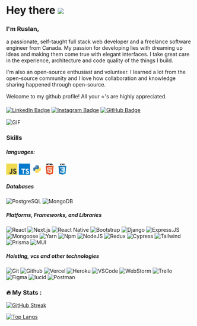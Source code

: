 # Hey there <img src="https://media.giphy.com/media/hvRJCLFzcasrR4ia7z/giphy.gif" width="40px"/>
### I'm Ruslan, 
a passionate, self-taught full stack web developer and a freelance software engineer from Canada. My passion for developing lies with dreaming up ideas and making them come true with elegant interfaces. I take great care in the experience, architecture and code quality of the things I build.

I'm also an open-source enthusiast and volunteer. I learned a lot from the open-source community and I love how collaboration and knowledge sharing happened through open-source.

Welcome to my github profile! All your ⭐️'s are highly appreciated.

[![LinkedIn Badge](https://img.shields.io/badge/-RuslanDidun-blue?style=flat&logo=Linkedin&logoColor=black)](https://www.linkedin.com/in/ruslan-didun/)
[![Instagram Badge](https://img.shields.io/badge/-wanderlust_unlimited-skyblue?style=flat&logo=Instagram&logoColor=black)](https://www.instagram.com/wanderlust_unlimited_/)
[![GitHub Badge](https://img.shields.io/badge/-RuslanDidun-junglegreen?style=flat&logo=GitHub&logoColor=black)](https://github.com/RuslanDidun)


<img align="center" alt="GIF" src="https://i.imgur.com/dwPjnnM.gif" width="500" height="320" />
 
### Skills

##### languages:
<code><img height="30" src="https://raw.githubusercontent.com/github/explore/80688e429a7d4ef2fca1e82350fe8e3517d3494d/topics/javascript/javascript.png"></code>
<code><img height="30" src="https://raw.githubusercontent.com/github/explore/80688e429a7d4ef2fca1e82350fe8e3517d3494d/topics/typescript/typescript.png"></code>
<code><img height="30"           src="https://raw.githubusercontent.com/github/explore/80688e429a7d4ef2fca1e82350fe8e3517d3494d/topics/python/python.png"></code>
<code><img height="30" src="https://raw.githubusercontent.com/github/explore/80688e429a7d4ef2fca1e82350fe8e3517d3494d/topics/html/html.png"></code>
<code><img height="30" src="https://raw.githubusercontent.com/github/explore/80688e429a7d4ef2fca1e82350fe8e3517d3494d/topics/css/css.png"></code>

##### Databases
![PostgreSQL](https://img.shields.io/badge/postgresql-%23316192.svg?style=for-the-badge&logo=postgresql&logoColor=white) ![MongoDB](https://img.shields.io/badge/MongoDB-%234ea94b.svg?style=for-the-badge&logo=mongodb&logoColor=white)


##### Platforms, Frameworks, and Libraries
![React](https://img.shields.io/badge/-React-05122A?style=flat&logo=React)
![Next.js](https://img.shields.io/badge/-Next.js-05122A?style=flat&logo=Next.js)
![React Native](https://img.shields.io/badge/-React_Native-05122A?style=flat&logo=react)
![Bootstrap](https://img.shields.io/badge/-Bootstrap-05122A?style=flat&logo=Bootstrap)
![Django](https://img.shields.io/badge/-Django-05122A?style=flat&logo=Django)
![Express.JS](https://img.shields.io/badge/-Express.js-05122A?style=flat&logo=Express)
![Mongoose](https://img.shields.io/badge/-Mongoose-05122A?style=flat&logo=mongoose)
![Yarn](https://img.shields.io/badge/-Yarn-05122A?style=flat&logo=yarn)
![Npm](https://img.shields.io/badge/-Npm-05122A?style=flat&logo=npm)
![NodeJS](https://img.shields.io/badge/-Node.js-05122A?style=flat&logo=node.js)
![Redux](https://img.shields.io/badge/-Redux-05122A?style=flat&logo=Redux)
![Cypress](https://img.shields.io/badge/-Cypress-05122A?style=flat&logo=Cypress)
![Tailwind](https://img.shields.io/badge/-TailwindCSS-05122A?style=flat&logo=TailwindCSS)
![Prisma](https://img.shields.io/badge/-Prisma-05122A?style=flat&logo=Prisma)
![MUI](https://img.shields.io/badge/-MUI-05122A?style=flat&logo=MUI)

##### Hoisting, vcs and other technologies
![Git](https://img.shields.io/badge/-git-05122A?style=flat&logo=git)
![Github](https://img.shields.io/badge/-Github-05122A?style=flat&logo=github)
![Vercel](https://img.shields.io/badge/-Vercel-05122A?style=flat&logo=Vercel)
![Heroku](https://img.shields.io/badge/-Heroku-05122A?style=flat&logo=heroku)
![VSCode](https://img.shields.io/badge/-VS_Code-05122A?style=flat&logo=visualstudio)
![WebStorm](https://img.shields.io/badge/-WebStorm-05122A?style=flat&logo=WebStorm)
![Trello](https://img.shields.io/badge/-Trello-05122A?style=flat&logo=trello)
![Figma](https://img.shields.io/badge/-Figma-05122A?style=flat&logo=figma)
![lucid](https://img.shields.io/badge/-Lucid-05122A?style=flat&logo=lucid)
![Postman](https://img.shields.io/badge/-Postman-05122A?style=flat&logo=Postman)

### :fire: My Stats :
[![GitHub Streak](http://github-readme-streak-stats.herokuapp.com?user=RuslanDidun91&theme=dark&background=000000)](https://git.io/streak-stats)

[![Top Langs](https://github-readme-stats.vercel.app/api/top-langs/?username=RuslanDidun91&layout=compact)](https://github.com/RuslanDidun91/github-readme-stats)

 <img align="center" src="https://komarev.com/ghpvc/?username=RuslanDidun91&style=flat-square&color=blue" alt=""/>
